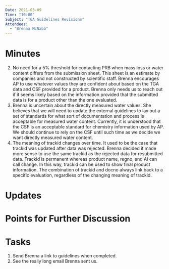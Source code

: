 ```yaml
---
Date: 2021-03-09
Time: "10:00"
Subject: "TGA Guidelines Revisions"
Attendees:
  - "Brenna McNabb"
---
```


# Minutes
2. No need for a 5% threshold for contacting PRB when mass loss or water content differs from the submission sheet. This sheet is an estimate by companies and not constructed by scientific staff. Brenna encourages AP to use whatever values they are confident about based on the TGA data and CSF provided for a product. Brenna only needs us to reach out if it seems likely based on the information provided that the submitted data is for a product other than the one evaluated. 
3. Brenna is uncertain about the directly measured water values. She believes that we will need to update the external guidelines to lay out a set of standards for what sort of documentation and process is acceptable for measured water content. Currently, it is understood that the CSF is an acceptable standard for chemistry information used by AP. We should continue to rely on the CSF until such time as we decide we want directly measured water content. 
4. The meaning of trackid changes over time. It used to be the case that trackid was updated after data was rejected. Brenna decided it made more sense to use the same trackid as the rejected data for resubmitted data. Trackid is permanent whereas product name, regno, and AI can call change. In this way, trackid can be used to show final product information. The combination of trackid and docno always link back to a specific evaluation, regardless of the changing meaning of trackid. 
# Updates

# Points for Further Discussion

# Tasks
1. Send Brenna a link to guidelines when completed.
2. See the really long email Brenna sent us. 

